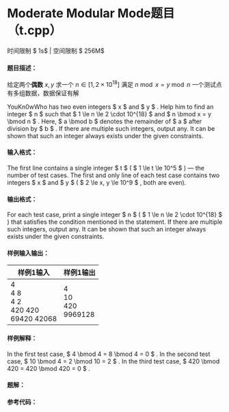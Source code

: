 
# Moderate Modular Mode题目（t.cpp）
时间限制 $ 1s$   |   空间限制 $ 256M$

#### 题目描述：

给定两个**偶数** $x,y$
求一个 $n \in [1,2\times10^{18}]$ 满足 $n \bmod x = y \bmod n$
一个测试点有多组数据，数据保证有解



YouKn0wWho has two even integers $ x $ and $ y $ . Help him to find an integer $ n $ such that $ 1 \le n \le 2 \cdot 10^{18} $ and $ n \bmod x = y \bmod n $ . Here, $ a \bmod b $ denotes the remainder of $ a $ after division by $ b $ . If there are multiple such integers, output any. It can be shown that such an integer always exists under the given constraints.

#### 输入格式：

The first line contains a single integer $ t $ ( $ 1 \le t \le 10^5 $ ) — the number of test cases.
The first and only line of each test case contains two integers $ x $ and $ y $ ( $ 2 \le x, y \le 10^9 $ , both are even).

#### 输出格式：

For each test case, print a single integer $ n $ ( $ 1 \le n \le 2 \cdot 10^{18} $ ) that satisfies the condition mentioned in the statement. If there are multiple such integers, output any. It can be shown that such an integer always exists under the given constraints.

#### 样例输入输出：

| 样例1输入                                     | 样例1输出                    |
| --------------------------------------------- | ---------------------------- |
| 4<br/>4 8<br/>4 2<br/>420 420<br/>69420 42068 | 4<br/>10<br/>420<br/>9969128 |

#### 样例解释：

In the first test case, $ 4 \bmod 4 = 8 \bmod 4 = 0 $ .
In the second test case, $ 10 \bmod 4 = 2 \bmod 10 = 2 $ .
In the third test case, $ 420 \bmod 420 = 420 \bmod 420 = 0 $ .

<div STYLE="page-break-after: always;"/>

#### 题解：



#### 参考代码：

```c++

```
